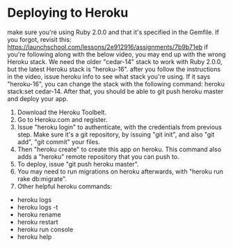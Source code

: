 # Deploying to Heroku

make sure you're using Ruby 2.0.0 and that it's specified in the Gemfile. If you forgot, revisit this: https://launchschool.com/lessons/2e912916/assignments/7b9b71eb
if you're following along with the below video, you may end up with the wrong Heroku stack. We need the older "cedar-14" stack to work with Ruby 2.0.0, but the latest Heroku stack is "heroku-16".
after you follow the instructions in the video, issue heroku info to see what stack you're using. If it says "heroku-16", you can change the stack with the following command: heroku stack:set cedar-14. After that, you should be able to git push heroku master and deploy your app.

1. Download the Heroku Toolbelt.
2. Go to Heroku.com and register.
3. Issue "heroku login" to authenticate, with the credentials from previous step. Make sure it's a git repository, by issuing "git init", and also "git add", "git commit" your files.
4. Then "heroku create" to create this app on heroku. This command also adds a "heroku" remote repository that you can push to.
5. To deploy, issue "git push heroku master".
6. You may need to run migrations on heroku afterwards, with "heroku run rake db:migrate".
7. Other helpful heroku commands:
  * heroku logs
  * heroku logs -t
  * heroku rename
  * heroku restart
  * heroku run console
  * heroku help

